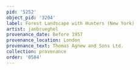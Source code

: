 ```yaml
---
pid: '5252'
object_pid: '3204'
label: Forest Landscape with Hunters (New York)
artist: janbrueghel
provenance_date: Before 1957
provenance_location: London
provenance_text: Thomas Agnew and Sons Ltd.
collection: provenance
order: '0584'
---
```

